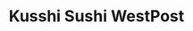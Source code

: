 ---
layout: place
title: "Kusshi Sushi WestPost"
permalink: /virginia/arlington/kusshi-sushi-westpost.html
stateAbbr: VA
stateName: Virginia
cityName: Arlington
place_id: ChIJHfgx4Z23t4kRIEGmxxJOnwQ
photos:
  - name: >-
      places/ChIJHfgx4Z23t4kRIEGmxxJOnwQ/photos/AeeoHcIOyJNsySBd8c7HXLkAOAfq4u-WFKH1Jttf7LPI9SB9obOp5exEFUGDzqgPJbn2ukLUF3ewjruVzg9DXp2A3MVSW6fzIaQysurJfbr4LdJ4HmoCs73Zs0iG5DSWHyEFN20UB_vnjmLthU-uqlP-GpvxXEDiSNIKrqsmn75-cuJ_cYtURw3yhYv-CDmEwrF58YA-5YRH9PMQ2b-IKC_c5PuPSPKyGEcdFJ7O3_Oxa7nQRcIJ0uu1hZ8u-MVTO9pxed_g16Rl4SKQwxiXMfxrjTlyKPC_OUMD81bYsihcvCKvvZ-4HsuWIjFjJEfq4ATaZVfUAj8jblyrHAPxv6rebQF3-hN2TZYEL4DxN0i3x-SPAcnOw3uzXtyBQIRqrakg76gQLmUPwqH15eqFhxvhrklO1mYMtd6hVpmb-82N5yI
    widthPx: 3840
    heightPx: 2063
    authorAttributions:
      - displayName: Hilda Kroll
        uri: https://maps.google.com/maps/contrib/100441671474418921617
        photoUri: >-
          https://lh3.googleusercontent.com/a/ACg8ocLpqdr2HAYYR6GyteJDIodyhpe66mZSOWG9OWV3T6jnXuNy2w=s100-p-k-no-mo
    flagContentUri: >-
      https://www.google.com/local/imagery/report/?cb_client=maps_api_places.places_api&image_key=!1e10!2sCIHM0ogKEICAgIDptPjAGQ&hl=en-US
    googleMapsUri: >-
      https://www.google.com/maps/place//data=!3m4!1e2!3m2!1sCIHM0ogKEICAgIDptPjAGQ!2e10!4m2!3m1!1s0x89b7b79de131f81d:0x49f4e12c7a64120
  - name: >-
      places/ChIJHfgx4Z23t4kRIEGmxxJOnwQ/photos/AeeoHcIsT3cJH0GpncGJSZ78xucnTzf_oIx2VGmjG4KvLLmjfy67lKPB0ZDHhfihk8sOHF1PUhYCL3gHshPVGL98thHc6jLeMkXSgnxdVJzm4FuWwDu8txSyYhDKoRdjeTToEZSNMvsllXvFerMEM2MG2pt4fprwelpLSCHcWEMWkKc-HNvcZRvH321tr5mLScrp2a7oMNQR0AbbK5vn9ufnuUWtQPxLyE97j5v2anDEs0w-fsvdvWY6c3vtomTvrcEDYlD-QaufQvKnzXcnvCtBY4wrKh8Y926GS6OmoYnH3MLA_Q
    widthPx: 523
    heightPx: 640
    authorAttributions:
      - displayName: Kusshi Sushi WestPost
        uri: https://maps.google.com/maps/contrib/103687836528171448021
        photoUri: >-
          https://lh3.googleusercontent.com/a-/ALV-UjX2NPyD7g6bRtgT0P0CR7M3eq5DsXFKF5FVjLGZnGtbyyd4--s=s100-p-k-no-mo
    flagContentUri: >-
      https://www.google.com/local/imagery/report/?cb_client=maps_api_places.places_api&image_key=!1e10!2sAF1QipOMcffLFtPQQb8SvjNoAygrhiZCrmJ6AmbzjxS-&hl=en-US
    googleMapsUri: >-
      https://www.google.com/maps/place//data=!3m4!1e2!3m2!1sAF1QipOMcffLFtPQQb8SvjNoAygrhiZCrmJ6AmbzjxS-!2e10!4m2!3m1!1s0x89b7b79de131f81d:0x49f4e12c7a64120
  - name: >-
      places/ChIJHfgx4Z23t4kRIEGmxxJOnwQ/photos/AeeoHcJkmrn6T3LC6iiAQqES0oRdQJYu8fl8_7VxX4lTAIAUyANUj-BB5sLXl_9Q0paEr7TMcys8wRx51Oli8xeOltLXUTKeuzdjKSU-s5A_rylx4Jp12uCGX9HK4aC7guU5XN9qNybOnRu22MdgHKgEfIxTZbrzSV13tEN9aP1on_NIR9IzWQT2jFnbWz_RhY8Eqxe_PQ-wJdHhKjBxUhUlmSU2Ob8jrJ71yCN2iAmDXtkagXpXp-X9IG5N_YiGcHd7SDi2JDtlwuOGlgkWXeXkyILuZFMrxGeyHzMkeonmJ5dFI6FnEhsCfRfwydEw1PvpkqnPSViET4TDeqAY03wQGcU8bGJncJMkWtcCY-Y2LdgRZbkPFXcU2qR6jUo7JNqhNSsV-mxbxKr9b3172GorHg9SFvPLvyZoi6pHAEhC5dId5A
    widthPx: 4800
    heightPx: 3600
    authorAttributions:
      - displayName: Toney
        uri: https://maps.google.com/maps/contrib/106038433704157916317
        photoUri: >-
          https://lh3.googleusercontent.com/a-/ALV-UjUuLmFxbeF1rATtJrEewtjgODrzs3j0AEzNml0H0XukVh38_g0PHg=s100-p-k-no-mo
    flagContentUri: >-
      https://www.google.com/local/imagery/report/?cb_client=maps_api_places.places_api&image_key=!1e10!2sCIHM0ogKEICAgIDb-oj2Yw&hl=en-US
    googleMapsUri: >-
      https://www.google.com/maps/place//data=!3m4!1e2!3m2!1sCIHM0ogKEICAgIDb-oj2Yw!2e10!4m2!3m1!1s0x89b7b79de131f81d:0x49f4e12c7a64120
  - name: >-
      places/ChIJHfgx4Z23t4kRIEGmxxJOnwQ/photos/AeeoHcJkBlhw_j2-9FVMDZFmX02E-FJtrXq24vFnI-4LPovWdT1McQajW3Klst_TqP1WVVFKf1lJdMLsC6yB98X1ZPI3lDwqseXuZPX6p0NWqx1zYOBFvmtMQ4eapWix8JnATZVJ1mu40GWhOGfdEQxg8iMkKuIxW5rfGN33M0pVrEpm3f6dpHsw2RGspLTw4pzOrQzuUvp3xt_lgWzo5KC9gXb5QAM9bdyEyODcwDvVcl3J04XRN7r3lj58Q9Sa_UscvOUPuiIbpRyUXDJCJhNYF0OQFqVxFmTyy1dQrAjs1o7hfzKZjKApyEYdBovxLZgV_JIzyElGjm3ci22ruBUAAlO7-nxYK9Y-XJfiUdGD02Cg562pBTrXsnp9NrC7mWMHtSxt01qWlA9N9c2uZmCbw8tkMLDqhPhH7k-kJLBLRmD2mA
    widthPx: 4000
    heightPx: 3000
    authorAttributions:
      - displayName: Corina Mayo
        uri: https://maps.google.com/maps/contrib/104425517738217169761
        photoUri: >-
          https://lh3.googleusercontent.com/a-/ALV-UjUuBOmMBuu5XnpkDRvzvdu5Q286pPwMiJ4bdjNNmDZsalJmfuxMnw=s100-p-k-no-mo
    flagContentUri: >-
      https://www.google.com/local/imagery/report/?cb_client=maps_api_places.places_api&image_key=!1e10!2sCIHM0ogKEICAgID38-L5Sg&hl=en-US
    googleMapsUri: >-
      https://www.google.com/maps/place//data=!3m4!1e2!3m2!1sCIHM0ogKEICAgID38-L5Sg!2e10!4m2!3m1!1s0x89b7b79de131f81d:0x49f4e12c7a64120
  - name: >-
      places/ChIJHfgx4Z23t4kRIEGmxxJOnwQ/photos/AeeoHcJ5HTwGNqaPs5Wd4R9vymxY0iYK_rNiyvdqhd876rsXzh21zqo-no_7iykgO6HIjps9zA1V4B3gSRDWTci3l9gr3m3jUmfbQe5EWmlfHWpdzgWWXq0d1LCXC1V9BDirIztSJYKF8n8sIZvlK9AXxij3BOqmBMVDxw4znEx2mNZlAfe85xTxlKxKkrlDBiyBKgFsxj5XqFwt5Qc8_Nfx0RMm10PEquLi4COskpQH4EE4QL0e1Dy9FwsCNb4eNKGlnILfSyzJ9L8lyq2PiUFRewk91FwYO6RPBSG2w23lGOsKzql1XnfwIkFC4dROIbmOskJYfVKBz3eGpPyJhDkWK2kVf0fsGJbi2YxGLj3KYYPbY4Uf9qBjbyDZNKxUYpIUEoByi-1ZntkxfMN3dmP3yTR5zC-xzKfm_UqIz_gPJ4aLBooV
    widthPx: 2992
    heightPx: 2992
    authorAttributions:
      - displayName: Sabina Koyani
        uri: https://maps.google.com/maps/contrib/105886028359126497521
        photoUri: >-
          https://lh3.googleusercontent.com/a-/ALV-UjUVL1ksXkh4jx1DXy1llgzVO_y5omWw1uzUxYoDkL2jmv2tYP-2=s100-p-k-no-mo
    flagContentUri: >-
      https://www.google.com/local/imagery/report/?cb_client=maps_api_places.places_api&image_key=!1e10!2sCIHM0ogKEICAgID3jPubpgE&hl=en-US
    googleMapsUri: >-
      https://www.google.com/maps/place//data=!3m4!1e2!3m2!1sCIHM0ogKEICAgID3jPubpgE!2e10!4m2!3m1!1s0x89b7b79de131f81d:0x49f4e12c7a64120
  - name: >-
      places/ChIJHfgx4Z23t4kRIEGmxxJOnwQ/photos/AeeoHcKjUmS-c7t0y1wluAiA7C7WdYNBHYtbqNtcVJw0k2dos2-LBahVeCbcIOeJt5FFpN_pW6T12yeJodWFPNzFwyZK5mlndRJAToIs_4tcP3aKu6XrOmidsWv5J0oE6YdTYQe2xrIsN1EGGZobt1moN4jjdswadfbP_FOyBg9-_SYZSRaoJ3pYYL9ROaGDaVZ6TjU5w36OIkKChX68JifHqyb_DgZzeOB0AKSbtFp9ukpYYXkUN-n1ROvuHBD7tGfUoCeEQ8q6r7xpbEymSEeHevNx8qr2T2_TzKsOir6lSHUaUVwNNec-zhdb05MDFT2TkrVSquUT65novEOUpDY7mcrr04vR6Kye54ubda1gJvu1VIUoUE_U3iXmB9m8JuT-Na73jA0rRQkYQaPnHIWux68zisVZBGuEzh4Dp5fBy8jN6w
    widthPx: 3024
    heightPx: 4032
    authorAttributions:
      - displayName: Rebecca Clement
        uri: https://maps.google.com/maps/contrib/101100864359470690536
        photoUri: >-
          https://lh3.googleusercontent.com/a-/ALV-UjW9hzx2PA7f4Tvai8xJGm6uflmorUC3Os55uu97liV9C_4scBpe=s100-p-k-no-mo
    flagContentUri: >-
      https://www.google.com/local/imagery/report/?cb_client=maps_api_places.places_api&image_key=!1e10!2sCIHM0ogKEICAgIDDxZntZw&hl=en-US
    googleMapsUri: >-
      https://www.google.com/maps/place//data=!3m4!1e2!3m2!1sCIHM0ogKEICAgIDDxZntZw!2e10!4m2!3m1!1s0x89b7b79de131f81d:0x49f4e12c7a64120
  - name: >-
      places/ChIJHfgx4Z23t4kRIEGmxxJOnwQ/photos/AeeoHcI9qnFfRwF5-52d8pMnAKiy34rqlWW9paIVRd03tutDpyU3zL35uqFDWVjrCSZPd3zyxfvS7V5DVsNWYcBTcqD7LczfqKL5xueQcv6WcxQtRXNx6NgS7z5ujRWhY0nuKXFLym0YWPvt8jb9_E32_z-qVFSiu3YTyttOdn4REXkIsH51Wbfqn9Mi6li1qSnFzjb6T8DUH0VxWIrT4P-FZAHE4L3bmsKEkN2EU6pQbk6bFtHZAn2Mi7xeWRSEqgciBpmeFmQR4YKIuAG0hcWOqtdSornRJQjKYl1rLgaO9R59NFOsGRIqF7Ss2qd0zdK5nzHVl_dncLpPRBWwR9-7Gdo7l49yl_evVG7jlgHuGbeXzb-v8plrO-jxtB24Cu0npcN721-Wrk_j6pBuUm2t1Rx34SDLL6n8nvpdjcMdMwFNLQ
    widthPx: 3024
    heightPx: 3899
    authorAttributions:
      - displayName: H ER
        uri: https://maps.google.com/maps/contrib/108395860622631226522
        photoUri: >-
          https://lh3.googleusercontent.com/a-/ALV-UjUrhptFlVEUijSOpRVLzzD0onO-OnVCD00BfRwFNNafYmZH7_VO=s100-p-k-no-mo
    flagContentUri: >-
      https://www.google.com/local/imagery/report/?cb_client=maps_api_places.places_api&image_key=!1e10!2sCIHM0ogKEICAgIDbirH-Sw&hl=en-US
    googleMapsUri: >-
      https://www.google.com/maps/place//data=!3m4!1e2!3m2!1sCIHM0ogKEICAgIDbirH-Sw!2e10!4m2!3m1!1s0x89b7b79de131f81d:0x49f4e12c7a64120
  - name: >-
      places/ChIJHfgx4Z23t4kRIEGmxxJOnwQ/photos/AeeoHcJn5prMK-Oo7cONur4Ma5kVy1bNgY0CKYLyOjcWY-M0tYzoxTWuRP4SF7dLu9aX7UC9fNstTa1NqCSrexQXsvKQX9HDv9oF0Hf2EZY9XvIM9wL2ghaKXvJrInbt1WyxkAYyzZBp9fb6Vs0Wrvuyw0wDcVNSx6MyxnO-i3dPrC7jwO0WfRLVLdBPi7dgsVj_ae8IWziaWjkneUa02hqEvtOy6XTe7VPOJHJqd_cf5fH0MZalOegidTGXvi7BGmP5gEgiEAtsNye_a7Thj0VUZRHdeAftcnuzarcr6T2vHiLe_u2svdz57qHzxHFMmsjYb3_lLMoRhrn7FkYyELPCE4l9tsVKGHCVYoeJ5LagRTrMado5NNzB5GwoNJMaq_sAf_i8t0LtdGwbs10-iXBxoQnquKwsjnLBZhXo1uoEzgA
    widthPx: 4000
    heightPx: 2252
    authorAttributions:
      - displayName: Samuel Debebe
        uri: https://maps.google.com/maps/contrib/113545790347536508406
        photoUri: >-
          https://lh3.googleusercontent.com/a-/ALV-UjXiC38UwyRJXOqj789IHh6k6jb-TnKo6NfO1P9y51tJdGUhBOhhsg=s100-p-k-no-mo
    flagContentUri: >-
      https://www.google.com/local/imagery/report/?cb_client=maps_api_places.places_api&image_key=!1e10!2sCIHM0ogKEICAgIDrx5O-Ww&hl=en-US
    googleMapsUri: >-
      https://www.google.com/maps/place//data=!3m4!1e2!3m2!1sCIHM0ogKEICAgIDrx5O-Ww!2e10!4m2!3m1!1s0x89b7b79de131f81d:0x49f4e12c7a64120
  - name: >-
      places/ChIJHfgx4Z23t4kRIEGmxxJOnwQ/photos/AeeoHcJUrYM5kXOFElJdNlp6QTGiFgZVsjDXLSUiB-FkV5iqNd1a0fciclFObfcEZ4dXsl4C4VbnjHBHOYC6hCEiNrIJdaxlr4M-tApCLQUPugr3ahC3WE86pkjdi1e54ecibJHlcgPgms5RyTqpXmuMD30TNbP1VrgaRRMUfNLz8cz_EBukInRCfO5AJaCU4WLfuAV-E4SDtHpMX8JnNjq1FH3DcynWo7dVNyIZVVuj2MVt-Tyb4O4hkZWq-hz7RjjQcWuzLIRm_pk8VozFFGxpwWay9nXlqR_6OcNRtAF2jFMBh0sysrnXEe4OHEOY3F1C1xzE0eOBUbD7lVx6zeFSWYn3sesxeC8rP1koOEH0wqhDjVgAJzWHNjqU468Xc7qce1TUo2oYlqr7qorHbLyhSdJQlNuw4OfXm2kYLLM6JDQ
    widthPx: 4032
    heightPx: 2268
    authorAttributions:
      - displayName: Charles Cutshall
        uri: https://maps.google.com/maps/contrib/102397165290045610368
        photoUri: >-
          https://lh3.googleusercontent.com/a-/ALV-UjWs0rdKUO94pt5GYYGj-9m3E6pKY0qT5K1eyDHZcrGtxqmLPj_Q=s100-p-k-no-mo
    flagContentUri: >-
      https://www.google.com/local/imagery/report/?cb_client=maps_api_places.places_api&image_key=!1e10!2sCIHM0ogKEICAgICPncmBdg&hl=en-US
    googleMapsUri: >-
      https://www.google.com/maps/place//data=!3m4!1e2!3m2!1sCIHM0ogKEICAgICPncmBdg!2e10!4m2!3m1!1s0x89b7b79de131f81d:0x49f4e12c7a64120
  - name: >-
      places/ChIJHfgx4Z23t4kRIEGmxxJOnwQ/photos/AeeoHcKJvyg5eempaS49cGNzgIiG9afNSNIRAZlmUG7sUmVAm6pucS3O-y-niTG12INQmzVIC23johWkcUcHGSZBR5OmIZ81aQwTkIPCt2Hd7dKQg5hL5EGmWwpZjnz0jMFwOHbsf00M7tcCFlQPIbgBn-KfeK19zOscbcB13RhEHoC4XIPd7TK3CvLjKdhwabNiR1qmm1gACQl7rK6docVz68ISxJUdVB0IbfSGT_rXgw-McyTbwcdk73lMw29PCcK4AN2ZpoaiHIUg5jAvUfO-ZPPsfceS5Yo-gDXOJnr7YnEJAk0fRmcvGRvND4PntyPGk2-zIh76JcNwHy_OKQqAlzpC6klvW2lurRHJcY34I9U5gqCZ-fcnJu2sNXMCIEoprKsLRjKQYOf9X_M4E-GWv4RN-2pRN5Fw7MQ_DPJyQAA
    widthPx: 3024
    heightPx: 4032
    authorAttributions:
      - displayName: David S
        uri: https://maps.google.com/maps/contrib/111463151455103079099
        photoUri: >-
          https://lh3.googleusercontent.com/a-/ALV-UjV-c89_bsG8t41amZm4Z3iQpnflkdzWtpkapSfy3xl8fbDpakv9=s100-p-k-no-mo
    flagContentUri: >-
      https://www.google.com/local/imagery/report/?cb_client=maps_api_places.places_api&image_key=!1e10!2sCIHM0ogKEICAgIDzpvboQQ&hl=en-US
    googleMapsUri: >-
      https://www.google.com/maps/place//data=!3m4!1e2!3m2!1sCIHM0ogKEICAgIDzpvboQQ!2e10!4m2!3m1!1s0x89b7b79de131f81d:0x49f4e12c7a64120
address: 1201 S Joyce St, Arlington, VA 22202, USA
street: 1201 S Joyce St
city: Arlington
state: VA
zip: '22202'
country: USA
neighborhood: Pentagon City
latitude: '38.863540'
longitude: '-77.062338'
accessibility_options:
  wheelchairAccessibleParking: true
  wheelchairAccessibleEntrance: true
  wheelchairAccessibleRestroom: true
  wheelchairAccessibleSeating: true
business_status: OPERATIONAL
name: Kusshi Sushi WestPost
google_maps_links:
  directionsUri: >-
    https://www.google.com/maps/dir//''/data=!4m7!4m6!1m1!4e2!1m2!1m1!1s0x89b7b79de131f81d:0x49f4e12c7a64120!3e0
  placeUri: https://maps.google.com/?cid=333070740014645536
  writeAReviewUri: >-
    https://www.google.com/maps/place//data=!4m3!3m2!1s0x89b7b79de131f81d:0x49f4e12c7a64120!12e1
  reviewsUri: >-
    https://www.google.com/maps/place//data=!4m4!3m3!1s0x89b7b79de131f81d:0x49f4e12c7a64120!9m1!1b1
  photosUri: >-
    https://www.google.com/maps/place//data=!4m3!3m2!1s0x89b7b79de131f81d:0x49f4e12c7a64120!10e5
primary_type: Japanese Restaurant
opening_hours:
  regular: null
  current: null
secondary_opening_hours:
  regular:
    weekdayDescriptions: null
    type: null
  current:
    weekdayDescriptions: null
    type: null
phone: (571) 777-1998
price_level: PRICE_LEVEL_MODERATE
price_range: $20 &ndash; $30
rating: '4.3'
rating_count: 0
website: https://www.kusshisushi.com/
description: >-
  Japanese restaurant in Aurora Highlands offering sushi, sashimi, and ramen for
  dine-in and takeout. There are also happy hour drinks. The menu includes
  healthy choices and small plates, as well as beer, wine, sake, and cocktails.
  Popular items include the takoyaki, spicy tuna roll, and 12-piece nigiri
  assortment.

  Open for lunch and dinner, the venue has a welcoming atmosphere with a bar,
  outdoor seating, and high chairs for kids. Reviews often mention the
  presentation of the food and say the service is excellent.
reviews:
  - name: >-
      places/ChIJHfgx4Z23t4kRIEGmxxJOnwQ/reviews/ChdDSUhNMG9nS0VJQ0FnTUNnMHUtRW1RRRAB
    relativePublishTimeDescription: a month ago
    rating: 5
    text:
      text: >-
        A great place to have sushi in the pentagon city area!

        Food is always good. It's our go to sushi place! Prices could be cheaper
        but are not crazy.

        Salmon sashimi & salmon avocado roll are perfect on flavor but small
        portions! The noodle soups are good.


        Chicken teriyaki was really good!
      languageCode: en
    originalText:
      text: >-
        A great place to have sushi in the pentagon city area!

        Food is always good. It's our go to sushi place! Prices could be cheaper
        but are not crazy.

        Salmon sashimi & salmon avocado roll are perfect on flavor but small
        portions! The noodle soups are good.


        Chicken teriyaki was really good!
      languageCode: en
    authorAttribution:
      displayName: Ilse Ramon
      uri: https://www.google.com/maps/contrib/107567132587120716247/reviews
      photoUri: >-
        https://lh3.googleusercontent.com/a/ACg8ocLeNsFq4UJB0njDPAmlxzRxY3RAQ2Uus9LAhXXA4VQYhvO3pA=s128-c0x00000000-cc-rp-mo-ba3
    publishTime: '2025-02-15T17:07:57.302396Z'
    flagContentUri: >-
      https://www.google.com/local/review/rap/report?postId=ChdDSUhNMG9nS0VJQ0FnTUNnMHUtRW1RRRAB&d=17924085&t=1
    googleMapsUri: >-
      https://www.google.com/maps/reviews/data=!4m6!14m5!1m4!2m3!1sChdDSUhNMG9nS0VJQ0FnTUNnMHUtRW1RRRAB!2m1!1s0x89b7b79de131f81d:0x49f4e12c7a64120
  - name: >-
      places/ChIJHfgx4Z23t4kRIEGmxxJOnwQ/reviews/ChZDSUhNMG9nS0VJQ0FnTURnMnRDbWNREAE
    relativePublishTimeDescription: a month ago
    rating: 4
    text:
      text: >-
        The sushi here is good! Not the best of all time, but good, especially
        for the price. The sashimi is fresh and it’s flavorful too. I like the
        atmosphere of the restaurant, especially the art and displays. I waited
        for 10-15 minutes to get takeout so not a long time. I do think I would
        go here again.
      languageCode: en
    originalText:
      text: >-
        The sushi here is good! Not the best of all time, but good, especially
        for the price. The sashimi is fresh and it’s flavorful too. I like the
        atmosphere of the restaurant, especially the art and displays. I waited
        for 10-15 minutes to get takeout so not a long time. I do think I would
        go here again.
      languageCode: en
    authorAttribution:
      displayName: Lillie
      uri: https://www.google.com/maps/contrib/114301580493062430408/reviews
      photoUri: >-
        https://lh3.googleusercontent.com/a-/ALV-UjX-f4NaQcuvoPeSdbFAo5JRvE_SYQAueazKPizyUNJLq1kxGZsB=s128-c0x00000000-cc-rp-mo-ba3
    publishTime: '2025-02-24T05:51:35.734391Z'
    flagContentUri: >-
      https://www.google.com/local/review/rap/report?postId=ChZDSUhNMG9nS0VJQ0FnTURnMnRDbWNREAE&d=17924085&t=1
    googleMapsUri: >-
      https://www.google.com/maps/reviews/data=!4m6!14m5!1m4!2m3!1sChZDSUhNMG9nS0VJQ0FnTURnMnRDbWNREAE!2m1!1s0x89b7b79de131f81d:0x49f4e12c7a64120
  - name: >-
      places/ChIJHfgx4Z23t4kRIEGmxxJOnwQ/reviews/ChZDSUhNMG9nS0VJQ0FnTURBaTZ6d1hnEAE
    relativePublishTimeDescription: 2 months ago
    rating: 4
    text:
      text: >-
        Haven’t been here in nearly two years. Conveniently located in pentagon
        rows complex at pentagon city. For a quick and economical lunch, this is
        the place. Had the seaweed salad and chicken kaarage (Japanese fried
        chicken). Although the breading seems different from what I am
        accustomed to, it tasted fine. Can’t go wrong coming here because of
        wide selection of sushi, sashimi, rolls, and Japanese appetizers.
        Service was attentive.
      languageCode: en
    originalText:
      text: >-
        Haven’t been here in nearly two years. Conveniently located in pentagon
        rows complex at pentagon city. For a quick and economical lunch, this is
        the place. Had the seaweed salad and chicken kaarage (Japanese fried
        chicken). Although the breading seems different from what I am
        accustomed to, it tasted fine. Can’t go wrong coming here because of
        wide selection of sushi, sashimi, rolls, and Japanese appetizers.
        Service was attentive.
      languageCode: en
    authorAttribution:
      displayName: Mark Benitez
      uri: https://www.google.com/maps/contrib/101289491934499109975/reviews
      photoUri: >-
        https://lh3.googleusercontent.com/a-/ALV-UjUniYWaZUqZWJZQP3YFmFbr145VnYOnBlf-RNQtTVyDnlNGArbJ=s128-c0x00000000-cc-rp-mo-ba4
    publishTime: '2025-02-11T20:01:23.196572Z'
    flagContentUri: >-
      https://www.google.com/local/review/rap/report?postId=ChZDSUhNMG9nS0VJQ0FnTURBaTZ6d1hnEAE&d=17924085&t=1
    googleMapsUri: >-
      https://www.google.com/maps/reviews/data=!4m6!14m5!1m4!2m3!1sChZDSUhNMG9nS0VJQ0FnTURBaTZ6d1hnEAE!2m1!1s0x89b7b79de131f81d:0x49f4e12c7a64120
  - name: >-
      places/ChIJHfgx4Z23t4kRIEGmxxJOnwQ/reviews/ChdDSUhNMG9nS0VJQ0FnTUNJbTgzSzdBRRAB
    relativePublishTimeDescription: a week ago
    rating: 5
    text:
      text: >-
        Came on a solo date for a late lunch. Kendall (assuming the hostess)
        allowed me to choose my seat outside and brought me and my dog water
        while we waited for our server. Vivian (server) was kind and attentive.
        I had the miso, spicy edamame and the seared spicy salmon roll. All was
        fresh and delicious. Don’t know much about the inside atmosphere but the
        outside was lovely.
      languageCode: en
    originalText:
      text: >-
        Came on a solo date for a late lunch. Kendall (assuming the hostess)
        allowed me to choose my seat outside and brought me and my dog water
        while we waited for our server. Vivian (server) was kind and attentive.
        I had the miso, spicy edamame and the seared spicy salmon roll. All was
        fresh and delicious. Don’t know much about the inside atmosphere but the
        outside was lovely.
      languageCode: en
    authorAttribution:
      displayName: Kristen Tarrago
      uri: https://www.google.com/maps/contrib/106666744240719322525/reviews
      photoUri: >-
        https://lh3.googleusercontent.com/a-/ALV-UjWdFt1dZrrHkwFhVICarddJff2MyCXxLc6t23iHekCwHOF09GI3=s128-c0x00000000-cc-rp-mo-ba4
    publishTime: '2025-04-04T21:26:55.138722Z'
    flagContentUri: >-
      https://www.google.com/local/review/rap/report?postId=ChdDSUhNMG9nS0VJQ0FnTUNJbTgzSzdBRRAB&d=17924085&t=1
    googleMapsUri: >-
      https://www.google.com/maps/reviews/data=!4m6!14m5!1m4!2m3!1sChdDSUhNMG9nS0VJQ0FnTUNJbTgzSzdBRRAB!2m1!1s0x89b7b79de131f81d:0x49f4e12c7a64120
  - name: >-
      places/ChIJHfgx4Z23t4kRIEGmxxJOnwQ/reviews/ChZDSUhNMG9nS0VJQ0FnSUQzOC1MNVlnEAE
    relativePublishTimeDescription: 4 months ago
    rating: 4
    text:
      text: >-
        Excellent waitress with a lot of patience.


        The atmosphere was cozy with large wall murals painted of dragons,
        rabbits, flowers, and more.


        The food was good. Had the steamed gyoza, fried California roll , Maki
        California roll with real Crab meat, Chicken Yakitori, and a few more
        sushi rolls.


        Cocktails were quite tasty.

        We had the lychee cosmo, pineapple, coconut drink, and a few beers.
      languageCode: en
    originalText:
      text: >-
        Excellent waitress with a lot of patience.


        The atmosphere was cozy with large wall murals painted of dragons,
        rabbits, flowers, and more.


        The food was good. Had the steamed gyoza, fried California roll , Maki
        California roll with real Crab meat, Chicken Yakitori, and a few more
        sushi rolls.


        Cocktails were quite tasty.

        We had the lychee cosmo, pineapple, coconut drink, and a few beers.
      languageCode: en
    authorAttribution:
      displayName: Corina Mayo
      uri: https://www.google.com/maps/contrib/104425517738217169761/reviews
      photoUri: >-
        https://lh3.googleusercontent.com/a-/ALV-UjUuBOmMBuu5XnpkDRvzvdu5Q286pPwMiJ4bdjNNmDZsalJmfuxMnw=s128-c0x00000000-cc-rp-mo-ba8
    publishTime: '2024-11-18T19:06:43.955626Z'
    flagContentUri: >-
      https://www.google.com/local/review/rap/report?postId=ChZDSUhNMG9nS0VJQ0FnSUQzOC1MNVlnEAE&d=17924085&t=1
    googleMapsUri: >-
      https://www.google.com/maps/reviews/data=!4m6!14m5!1m4!2m3!1sChZDSUhNMG9nS0VJQ0FnSUQzOC1MNVlnEAE!2m1!1s0x89b7b79de131f81d:0x49f4e12c7a64120
parking_options:
  freeParkingLot: true
  paidParkingLot: true
  paidStreetParking: true
  valetParking: false
payment_options:
  acceptsCreditCards: true
  acceptsDebitCards: true
  acceptsCashOnly: false
allow_dogs: null
curbside_pickup: false
delivery: true
dine_in: true
good_for_children: null
good_for_groups: true
good_for_sports: null
live_music: false
menu_for_children: false
outdoor_seating: true
reservable: true
restroom: true
serves_beer: true
serves_breakfast: null
serves_brunch: null
serves_cocktails: true
serves_coffee: null
serves_dinner: true
serves_dessert: true
serves_lunch: true
serves_vegetarian_food: null
serves_wine: true
takeout: true

---